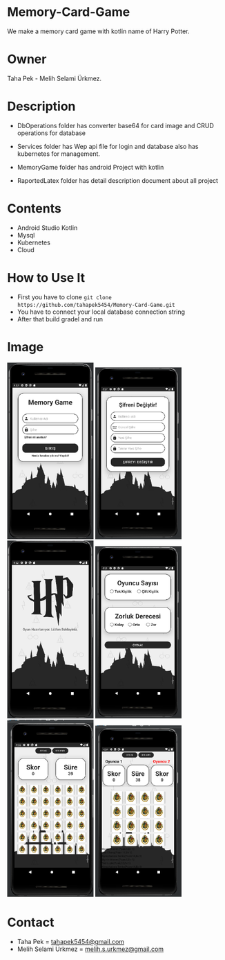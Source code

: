 # Memory-Card-Game
We make a memory card game with kotlin name of Harry Potter.

# Owner
Taha Pek - Melih Selami Ürkmez.

# Description
  * DbOperations folder has converter base64 for card image and CRUD operations for database
  
  * Services folder has Wep api file for login and database also has kubernetes for management.
  
  * MemoryGame folder has android Project with kotlin
  
  * RaportedLatex folder has detail description document about all project
  
  
# Contents
  * Android Studio Kotlin
  * Mysql
  * Kubernetes
  * Cloud


# How to Use It
  * First you have to clone `git clone https://github.com/tahapek5454/Memory-Card-Game.git`
  * You have to connect your local database connection string
  * After that build gradel and run
 
# Image

  <img src="/Images/phoneImage/login.png" width="200" alt="accessibility text">
 <img src="/Images/phoneImage/changePass.png" width="200" alt="accessibility text">
 <img src="/Images/phoneImage/loading.png" width="200" alt="accessibility text">
 <img src="/Images/phoneImage/mainmenu.png" width="200" alt="accessibility text">
 <img src="/Images/phoneImage/game.png" width="200" alt="accessibility text">
 <img src="/Images/phoneImage/game3.png" width="200" alt="accessibility text">


 
# Contact
  * Taha Pek = tahapek5454@gmail.com
  * Melih Selami Ürkmez = melih.s.urkmez@gmail.com
